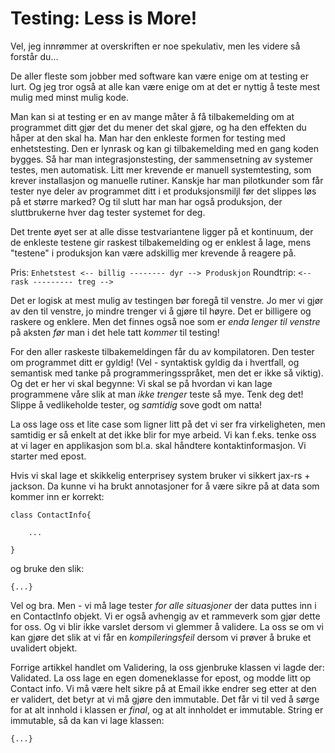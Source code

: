 # Testing: Less is More!

Vel, jeg innrømmer at overskriften er noe spekulativ, men les videre så forstår du...

De aller fleste som jobber med software kan være enige om at testing er lurt. Og jeg tror også at alle kan være enige om at det er nyttig å teste mest mulig med minst mulig kode.

Man kan si at testing er en av mange måter å få tilbakemelding om at programmet ditt gjør det du mener det skal gjøre, og ha den effekten du håper at den skal ha. Man har den enkleste formen for testing med enhetstesting. Den er lynrask og kan gi  tilbakemelding med en gang koden bygges.  Så har man integrasjonstesting, der sammensetning av systemer testes, men automatisk. Litt mer krevende er manuell systemtesting, som krever installasjon og manuelle rutiner. Kanskje har man pilotkunder som får tester nye deler av programmet ditt i et produksjonsmiljl før det slippes løs på et større marked?
Og til slutt har man har også produksjon, der sluttbrukerne hver dag tester systemet for deg. 

Det trente øyet ser at alle disse testvariantene ligger på et kontinuum, der de enkleste testene gir raskest tilbakemelding og er enklest å lage, mens "testene" i produksjon kan være adskillig mer krevende å reagere på. 


Pris: `Enhetstest <-- billig -------- dyr --> Produskjon`
Roundtrip: ` <-- rask --------- treg --> `

Det er logisk at mest mulig av testingen bør foregå til venstre. Jo mer vi gjør av den til venstre, jo mindre trenger vi å gjøre til høyre. Det er billigere og raskere og enklere. Men det finnes også noe som er _enda lenger til venstre_ på aksten _før_ man i det hele tatt _kommer_ til testing!

For den aller raskeste tilbakemeldingen får du av kompilatoren. Den tester om programmet ditt er gyldig! (Vel - syntaktisk gyldig da i hvertfall, og semantisk med tanke på programmeringsspråket, men det er ikke så viktig). Og det er her vi skal begynne: Vi skal se på hvordan vi kan lage programmene våre slik at man _ikke trenger_ teste så mye. Tenk deg det! Slippe å vedlikeholde tester, og _samtidig_ sove godt om natta!

La oss lage oss et lite case som ligner litt på det vi ser fra virkeligheten, men samtidig er så enkelt at det ikke blir for mye arbeid. Vi kan f.eks. tenke oss at vi lager en applikasjon som bl.a. skal håndtere kontaktinformasjon. Vi starter med epost.

Hvis vi skal lage et skikkelig enterprisey system bruker vi sikkert jax-rs + jackson. Da kunne vi ha brukt annotasjoner for å være sikre på at data som kommer inn er korrekt:
```
class ContactInfo{

    ...

}
```
og bruke den slik:
```
{...}
```
Vel og bra. Men - vi må lage tester _for alle situasjoner_ der data puttes inn i en ContactInfo objekt. Vi er også avhengig av et rammeverk som gjør dette for oss. Og vi blir ikke varslet dersom vi glemmer å validere. 
La oss se om vi kan gjøre det slik at vi får en _kompileringsfeil_ dersom vi prøver å bruke et uvalidert objekt.

Forrige artikkel handlet om Validering, la oss gjenbruke klassen vi lagde der: Validated. La oss lage en egen domeneklasse for epost, og modde litt op Contact info.
Vi må være helt sikre på at Email ikke endrer seg etter at den er validert, det betyr at vi må gjøre den immutable. Det får vi til ved å sørge for at alt innhold i klassen er _final_, og at alt innholdet er immutable. String er immutable, så da kan vi lage klassen:
```
{...}
```
